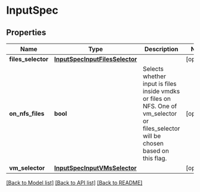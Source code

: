# InputSpec

## Properties
Name | Type | Description | Notes
------------ | ------------- | ------------- | -------------
**files_selector** | [**InputSpecInputFilesSelector**](InputSpecInputFilesSelector.md) |  | [optional] 
**on_nfs_files** | **bool** | Selects whether input is files inside vmdks or files on NFS. One of vm_selector or files_selector will be chosen based on this flag. | [optional] 
**vm_selector** | [**InputSpecInputVMsSelector**](InputSpecInputVMsSelector.md) |  | [optional] 

[[Back to Model list]](../README.md#documentation-for-models) [[Back to API list]](../README.md#documentation-for-api-endpoints) [[Back to README]](../README.md)


